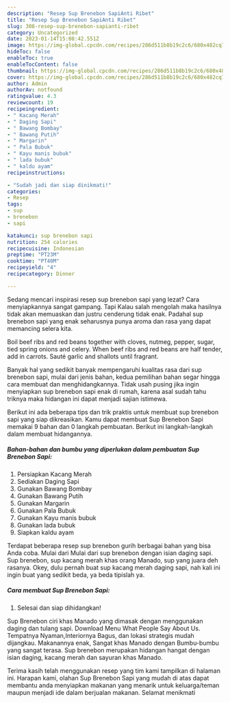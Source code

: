 ```yaml
---
description: "Resep Sup Brenebon SapiAnti Ribet"
title: "Resep Sup Brenebon SapiAnti Ribet"
slug: 308-resep-sup-brenebon-sapianti-ribet
category: Uncategorized
date: 2023-01-14T15:08:42.551Z
image: https://img-global.cpcdn.com/recipes/286d511b8b19c2c6/680x482cq70/sup-brenebon-sapi-foto-resep-utama.jpg
hideToc: false
enableToc: true
enableTocContent: false
thumbnail: https://img-global.cpcdn.com/recipes/286d511b8b19c2c6/680x482cq70/sup-brenebon-sapi-foto-resep-utama.jpg
cover: https://img-global.cpcdn.com/recipes/286d511b8b19c2c6/680x482cq70/sup-brenebon-sapi-foto-resep-utama.jpg
author: Admin
authorAv: notfound
ratingvalue: 4.3
reviewcount: 19
recipeingredient:
- " Kacang Merah"
- " Daging Sapi"
- " Bawang Bombay"
- " Bawang Putih"
- " Margarin"
- " Pala Bubuk"
- " Kayu manis bubuk"
- " lada bubuk"
- " kaldu ayam"
recipeinstructions:

- "Sudah jadi dan siap dinikmati!"
categories:
- Resep
tags:
- sup
- brenebon
- sapi

katakunci: sup brenebon sapi 
nutrition: 254 calories
recipecuisine: Indonesian
preptime: "PT23M"
cooktime: "PT40M"
recipeyield: "4"
recipecategory: Dinner

---
```



Sedang mencari inspirasi resep sup brenebon sapi yang lezat? Cara menyiapkannya sangat gampang. Tapi Kalau salah mengolah maka hasilnya tidak akan memuaskan dan justru cenderung tidak enak. Padahal sup brenebon sapi yang enak seharusnya punya aroma dan rasa yang dapat memancing selera kita.


Boil beef ribs and red beans together with cloves, nutmeg, pepper, sugar, tied spring onions and celery. When beef ribs and red beans are half tender, add in carrots. Sauté garlic and shallots until fragrant.

Banyak hal yang sedikit banyak mempengaruhi kualitas rasa dari sup brenebon sapi, mulai dari jenis bahan, kedua pemilihan bahan segar hingga cara membuat dan menghidangkannya. Tidak usah pusing jika ingin menyiapkan sup brenebon sapi enak di rumah, karena asal sudah tahu triknya maka hidangan ini dapat menjadi sajian istimewa.


Berikut ini ada beberapa tips dan trik praktis untuk membuat sup brenebon sapi yang siap dikreasikan. Kamu dapat membuat Sup Brenebon Sapi memakai 9 bahan dan 0 langkah pembuatan. Berikut ini langkah-langkah dalam membuat hidangannya.

<!--inarticleads1-->

##### Bahan-bahan dan bumbu yang diperlukan dalam pembuatan Sup Brenebon Sapi:

1. Persiapkan  Kacang Merah
1. Sediakan  Daging Sapi
1. Gunakan  Bawang Bombay
1. Gunakan  Bawang Putih
1. Gunakan  Margarin
1. Gunakan  Pala Bubuk
1. Gunakan  Kayu manis bubuk
1. Gunakan  lada bubuk
1. Siapkan  kaldu ayam


Terdapat beberapa resep sup brenebon gurih berbagai bahan yang bisa Anda coba. Mulai dari Mulai dari sup brenebon dengan isian daging sapi. Sup brenebon, sup kacang merah khas orang Manado, sup yang juara deh rasanya. Okey, dulu pernah buat sup kacang merah daging sapi, nah kali ini ingin buat yang sedikit beda, ya beda tipislah ya. 

<!--inarticleads2-->

##### Cara membuat Sup Brenebon Sapi:


1. Selesai dan siap dihidangkan!

Sup Brenebon ciri khas Manado yang dimasak dengan menggunakan daging dan tulang sapi. Download Menu What People Say About Us. Tempatnya Nyaman,Interiornya Bagus, dan lokasi strategis mudah dijangkau. Makanannya enak, Sangat khas Manado dengan Bumbu-bumbu yang sangat terasa. Sup brenebon merupakan hidangan hangat dengan isian daging, kacang merah dan sayuran khas Manado. 

Terima kasih telah menggunakan resep yang tim kami tampilkan di halaman ini. Harapan kami, olahan Sup Brenebon Sapi yang mudah di atas dapat membantu anda menyiapkan makanan yang menarik untuk keluarga/teman maupun menjadi ide dalam berjualan makanan. Selamat menikmati
